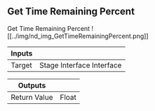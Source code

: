 ## Get Time Remaining Percent
Get Time Remaining Percent
![[../img/nd_img_GetTimeRemainingPercent.png]]

|Inputs||
|--|--|
| Target | Stage Interface Interface |

|Outputs||
|--|--|
| Return Value | Float |
